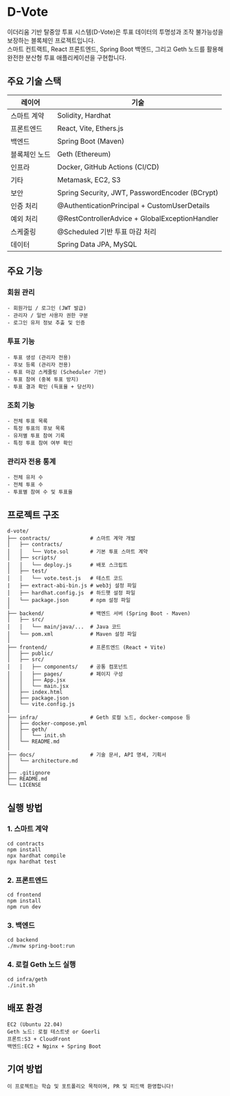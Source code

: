 # D-Vote

이더리움 기반 탈중앙 투표 시스템(D-Vote)은 투표 데이터의 투명성과 조작 불가능성을 보장하는 블록체인 프로젝트입니다.  
스마트 컨트랙트, React 프론트엔드, Spring Boot 백엔드, 그리고 Geth 노드를 활용해 완전한 분산형 투표 애플리케이션을 구현합니다.

## 주요 기술 스택

| 레이어 | 기술 |
|--------|------|
| 스마트 계약 | Solidity, Hardhat |
| 프론트엔드 | React, Vite, Ethers.js |
| 백엔드 | Spring Boot (Maven) |
| 블록체인 노드 | Geth (Ethereum) |
| 인프라 | Docker, GitHub Actions (CI/CD) |
| 기타 | Metamask, EC2, S3 |
| 보안 | Spring Security, JWT, PasswordEncoder (BCrypt) |
| 인증 처리 | @AuthenticationPrincipal + CustomUserDetails |
| 예외 처리 | @RestControllerAdvice + GlobalExceptionHandler |
| 스케줄링 | @Scheduled 기반 투표 마감 처리 |
| 데이터 | Spring Data JPA, MySQL |

## 주요 기능

### 회원 관리
    - 회원가입 / 로그인 (JWT 발급)
    - 관리자 / 일반 사용자 권한 구분
    - 로그인 유저 정보 추출 및 인증
    
### 투표 기능
    - 투표 생성 (관리자 전용)
    - 후보 등록 (관리자 전용)
    - 투표 마감 스케줄링 (Scheduler 기반)
    - 투표 참여 (중복 투표 방지)
    - 투표 결과 확인 (득표율 + 당선자)
    
### 조회 기능
    - 전체 투표 목록
    - 특정 투표의 후보 목록
    - 유저별 투표 참여 기록
    - 특정 투표 참여 여부 확인

### 관리자 전용 통계
    - 전체 유저 수
    - 전체 투표 수
    - 투표별 참여 수 및 투표율
    
## 프로젝트 구조
    d-vote/
    ├── contracts/             # 스마트 계약 개발
    │   ├── contracts/
    │   │   └── Vote.sol       # 기본 투표 스마트 계약
    │   ├── scripts/
    │   │   └── deploy.js      # 배포 스크립트
    │   ├── test/
    │   │   └── vote.test.js   # 테스트 코드
    |   ├── extract-abi-bin.js # web3j 설정 파일
    │   ├── hardhat.config.js  # 하드햇 설정 파일
    │   └── package.json       # npm 설정 파일
    │
    ├── backend/               # 백엔드 서버 (Spring Boot - Maven)
    │   ├── src/
    │   │   └── main/java/...  # Java 코드
    │   └── pom.xml            # Maven 설정 파일
    │
    ├── frontend/              # 프론트엔드 (React + Vite)
    │   ├── public/
    │   ├── src/
    │   │   ├── components/    # 공통 컴포넌트
    │   │   ├── pages/         # 페이지 구성
    │   │   ├── App.jsx
    │   │   └── main.jsx
    │   ├── index.html
    │   ├── package.json
    │   └── vite.config.js
    │
    ├── infra/                 # Geth 로컬 노드, docker-compose 등
    │   ├── docker-compose.yml
    │   ├── geth/
    │   │   └── init.sh
    │   └── README.md
    │
    ├── docs/                  # 기술 문서, API 명세, 기획서
    │   └── architecture.md
    │
    ├── .gitignore
    ├── README.md
    └── LICENSE

## 실행 방법

### 1. 스마트 계약
    cd contracts
    npm install
    npx hardhat compile
    npx hardhat test

### 2. 프론트엔드
    cd frontend
    npm install
    npm run dev

### 3. 백엔드
    cd backend
    ./mvnw spring-boot:run

### 4. 로컬 Geth 노드 실행
    cd infra/geth
    ./init.sh

## 배포 환경
    EC2 (Ubuntu 22.04)
    Geth 노드: 로컬 테스트넷 or Goerli
    프론트:S3 + CloudFront
    백엔드:EC2 + Nginx + Spring Boot

## 기여 방법
    이 프로젝트는 학습 및 포트폴리오 목적이며, PR 및 피드백 환영합니다!
